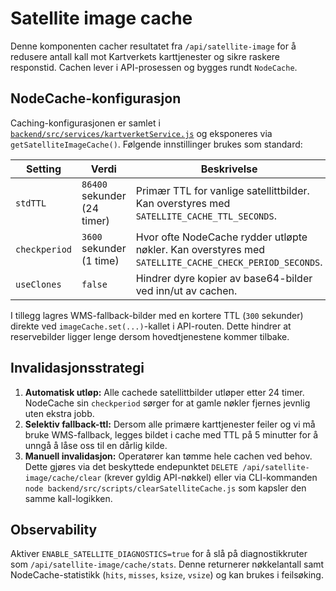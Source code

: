 # Satellite image cache

Denne komponenten cacher resultatet fra `/api/satellite-image` for å redusere antall kall mot Kartverkets karttjenester og sikre raskere responstid. Cachen lever i API-prosessen og bygges rundt `NodeCache`.

## NodeCache-konfigurasjon

Caching-konfigurasjonen er samlet i [`backend/src/services/kartverketService.js`](../../backend/src/services/kartverketService.js) og eksponeres via `getSatelliteImageCache()`. Følgende innstillinger brukes som standard:

| Setting | Verdi | Beskrivelse |
| --- | --- | --- |
| `stdTTL` | `86400` sekunder (24 timer) | Primær TTL for vanlige satellittbilder. Kan overstyres med `SATELLITE_CACHE_TTL_SECONDS`. |
| `checkperiod` | `3600` sekunder (1 time) | Hvor ofte NodeCache rydder utløpte nøkler. Kan overstyres med `SATELLITE_CACHE_CHECK_PERIOD_SECONDS`. |
| `useClones` | `false` | Hindrer dyre kopier av base64-bilder ved inn/ut av cachen. |

I tillegg lagres WMS-fallback-bilder med en kortere TTL (`300` sekunder) direkte ved `imageCache.set(...)`-kallet i API-routen. Dette hindrer at reservebilder ligger lenge dersom hovedtjenestene kommer tilbake.

## Invalidasjonsstrategi

1. **Automatisk utløp:** Alle cachede satellittbilder utløper etter 24 timer. NodeCache sin `checkperiod` sørger for at gamle nøkler fjernes jevnlig uten ekstra jobb.
2. **Selektiv fallback-ttl:** Dersom alle primære karttjenester feiler og vi må bruke WMS-fallback, legges bildet i cache med TTL på 5 minutter for å unngå å låse oss til en dårlig kilde.
3. **Manuell invalidasjon:** Operatører kan tømme hele cachen ved behov. Dette gjøres via det beskyttede endepunktet `DELETE /api/satellite-image/cache/clear` (krever gyldig API-nøkkel) eller via CLI-kommanden `node backend/src/scripts/clearSatelliteCache.js` som kapsler den samme kall-logikken.

## Observability

Aktiver `ENABLE_SATELLITE_DIAGNOSTICS=true` for å slå på diagnostikkruter som `/api/satellite-image/cache/stats`. Denne returnerer nøkkelantall samt NodeCache-statistikk (`hits`, `misses`, `ksize`, `vsize`) og kan brukes i feilsøking.
